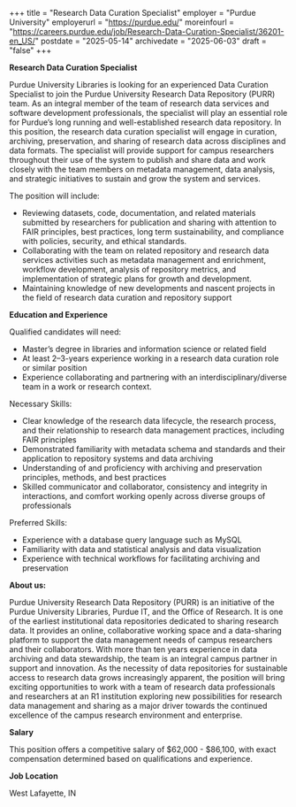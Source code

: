 +++
title = "Research Data Curation Specialist"
employer = "Purdue University"
employerurl = "https://purdue.edu/"
moreinfourl = "https://careers.purdue.edu/job/Research-Data-Curation-Specialist/36201-en_US/"
postdate = "2025-05-14"
archivedate = "2025-06-03"
draft = "false"
+++

**Research Data Curation Specialist**

Purdue University Libraries is looking for an experienced Data Curation Specialist to join the Purdue University Research Data Repository (PURR) team. As an integral member of the team of research data services and software development professionals, the specialist will play an essential role for Purdue’s long running and well-established research data repository. In this position, the research data curation specialist will engage in curation, archiving, preservation, and sharing of research data across disciplines and data formats. The specialist will provide support for campus researchers throughout their use of the system to publish and share data and work closely with the team members on metadata management, data analysis, and strategic initiatives to sustain and grow the system and services.

The position will include:
 
- Reviewing datasets, code, documentation, and related materials submitted by researchers for publication and sharing with attention to FAIR principles, best practices, long term sustainability, and compliance with policies, security, and ethical standards.
- Collaborating with the team on related repository and research data services activities such as metadata management and enrichment, workflow development, analysis of repository metrics, and implementation of strategic plans for growth and development.
- Maintaining knowledge of new developments and nascent projects in the field of research data curation and repository support

**Education and Experience**

Qualified candidates will need:

- Master’s degree in libraries and information science or related field
- At least 2–3-years  experience working in a research data curation role or similar position
- Experience collaborating and partnering with an interdisciplinary/diverse team in a work or research context.

Necessary Skills:

- Clear knowledge of the research data lifecycle, the research process, and their relationship to research data management practices, including FAIR principles
- Demonstrated familiarity with metadata schema and standards and their application to repository systems and data archiving
- Understanding of and proficiency with archiving and preservation principles, methods, and best practices
- Skilled communicator and collaborator, consistency and integrity in interactions, and comfort working openly across diverse groups of professionals
 
Preferred Skills:

- Experience with a database query language such as MySQL
- Familiarity with data and statistical analysis and data visualization
- Experience with technical workflows for facilitating archiving and preservation 

**About us:**

Purdue University Research Data Repository (PURR) is an initiative of the Purdue University Libraries, Purdue IT, and the Office of Research. It is one of the earliest institutional data repositories dedicated to sharing research data. It provides an online, collaborative working space and a data-sharing platform to support the data management needs of campus researchers and their collaborators. With more than ten years experience in data archiving and data stewardship, the team is an integral campus partner in support and innovation. As the necessity of data repositories for sustainable access to research data grows increasingly apparent, the position will bring exciting opportunities to work with a team of research data professionals and researchers at an R1 institution exploring new possibilities for research data management and sharing as a major driver towards the continued excellence of the campus research environment and enterprise.

**Salary**

This position offers a competitive salary of $62,000 - $86,100, with exact compensation determined based on qualifications and experience.

**Job Location**

West Lafayette, IN
